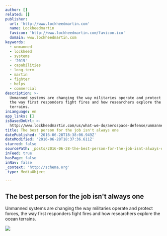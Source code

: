 ```yaml
---
author: []
related: []
publisher:
  url: 'http://www.lockheedmartin.com'
  name: Lockheedmartin
  favicon: 'http://www.lockheedmartin.com/favicon.ico'
  domain: www.lockheedmartin.com
keywords:
  - unmanned
  - lockheed
  - systems
  - '2015'
  - capabilities
  - long-term
  - martin
  - fighter
  - helps
  - commercial
description: >-
  Unmanned systems are changing the way militaries operate and protect forces,
  the way first responders fight fires and how researchers explore the ocean
  terrains.
inLanguage: en
app_links: []
isBasedOnUrl: >-
  http://www.lockheedmartin.com/us/what-we-do/aerospace-defense/unmanned-systems.html
title: The best person for the job isn't always one
datePublished: '2016-06-28T18:38:06.949Z'
dateModified: '2016-06-28T18:37:36.611Z'
starred: false
sourcePath: _posts/2016-06-28-the-best-person-for-the-job-isnt-always-one.md
inFeed: true
hasPage: false
inNav: false
_context: 'http://schema.org'
_type: MediaObject

---
```

<article style=""><h1>The best person for the job isn't always one</h1><p>Unmanned systems are changing the way militaries operate and protect forces, the way first responders fight fires and how researchers explore the ocean terrains.</p><img src="http://www.lockheedmartin.com/content/dam/lockheed/data/corporate/photo/capability/unmanned-underwater-marlin.jpg" /></article>